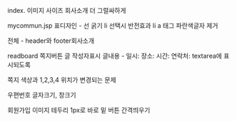 ﻿index.
이미지 사이즈
회사소개 더 그럴싸하게

mycommun.jsp 
표디자인 - 선 굵기
li 선택시 반전효과
li a 태그 파란색글자 제거

전체 - header와 footer회사소개

readboard
쪽지버튼
글 작성자표시
글내용 - 일시: 장소: 시간: 연락처: textarea에 표시되도록

쪽지
색상과 1,2,3,4 위치가 변경되는 문제

우편번호
글자크기, 창크기

회원가입
이미지 테두리 1px로
바로 밑 버튼 간격띄우기

